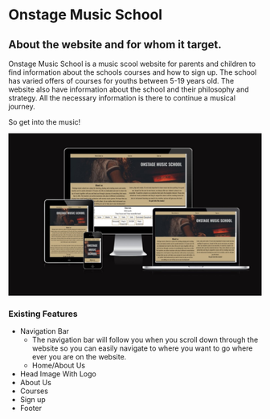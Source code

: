 # Onstage Music School
## About the website and for whom it target.

Onstage Music School is a music scool website for parents and children to find information about the schools courses and how to sign up. The school has varied offers of courses for youths between 5-19 years old.
The website also have information about the school and their philosophy and strategy. All the necessary information is there to continue a musical journey.

So get into the music!

![Thr responisive from different screens.](https://github.com/jlindeloef/onstage-music-school/blob/main/assets/images/screenshot%20responsive.jpg)


### Existing Features

+ Navigation Bar
  - The navigation bar will follow you when you scroll down through the website so you can easily navigate to where you want to go where ever you are on the website.
  - Home/About Us
+ Head Image With Logo
+ About Us
+ Courses
+ Sign up
+ Footer



